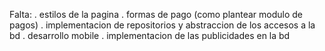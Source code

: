 Falta:
	. estilos de la pagina
	. formas de pago (como plantear modulo de pagos)
	. implementacion de repositorios y abstraccion de los accesos a la bd
	. desarrollo mobile
	. implementacion de las publicidades en la bd